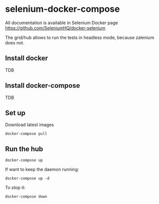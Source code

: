 # selenium-docker-compose

All documentation is available in Selenium Docker page https://github.com/SeleniumHQ/docker-selenium

The grid/hub allows to run the tests in headless mode, because zalenium does not.

## Install docker

TDB

## Install docker-compose

TDB

## Set up

Download latest images

    docker-compose pull

## Run the hub

    docker-compose up

If want to keep the daemon running:

    docker-compose up -d

To stop it:

    docker-compose down
